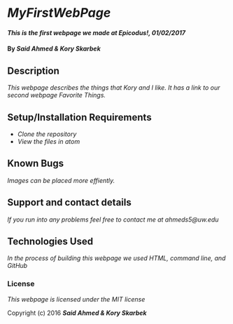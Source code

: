 # _MyFirstWebPage_

#### _This is the first webpage we made at Epicodus!, 01/02/2017_

#### By _**Said Ahmed & Kory Skarbek**_

## Description

_This webpage describes the things that Kory and I like. It has a link to our second webpage Favorite Things._

## Setup/Installation Requirements

* _Clone the repository_
* _View the files in atom_



## Known Bugs

_Images can be placed more effiently._

## Support and contact details

_If you run into any problems feel free to contact me at ahmeds5@uw.edu_

## Technologies Used

_In the process of building this webpage we used HTML, command line, and GitHub_

### License

*This webpage is licensed under the MIT license*

Copyright (c) 2016 **_Said Ahmed & Kory Skarbek_**
